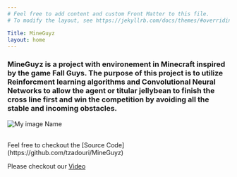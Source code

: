 ```yaml
---
# Feel free to add content and custom Front Matter to this file.
# To modify the layout, see https://jekyllrb.com/docs/themes/#overriding-theme-defaults

Title: MineGuyz
layout: home
---
```


### MineGuyz is a project with environement in Minecraft inspired by the game Fall Guys. The purpose of this project is to utilize Reinforcment learning algorithms and Convolutional Neural Networks to allow the agent or titular jellybean to finish the cross line first and win the competition by avoiding all the stable and incoming obstacles.
![My image Name](/assets/images/myimage.jpg)



<br />
Feel free to checkout the [Source Code](https://github.com/tzadouri/MineGuyz)

Please checkout our [Video](https://www.youtube.com/watch?v=SaT4Ns7_akk&feature=youtu.be)
